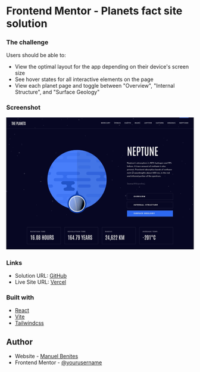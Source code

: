 # Frontend Mentor - Planets fact site solution

### The challenge

Users should be able to:

- View the optimal layout for the app depending on their device's screen size
- See hover states for all interactive elements on the page
- View each planet page and toggle between "Overview", "Internal Structure", and "Surface Geology"

### Screenshot

![](./screenshot.jpg)

### Links

- Solution URL: [GitHub](https://github.com/manuelbenites/portfolio-next)
- Live Site URL: [Vercel](https://planets-fact-site-sigma.vercel.app/)

### Built with

- [React](https://reactjs.org/)
- [Vite](https://vitejs.dev/)
- [Tailwindcss](https://tailwindcss.com/)

## Author

- Website - [Manuel Benites](https://manuelbenites.vercel.app/)
- Frontend Mentor - [@yourusername](https://www.frontendmentor.io/profile/ManuelBS95)
